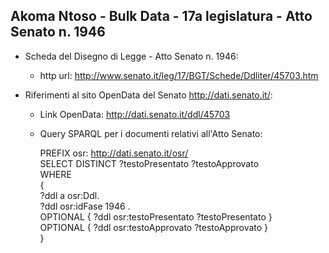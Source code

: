 ## Akoma Ntoso - Bulk Data - 17a legislatura - Atto Senato n. 1946 ##

* Scheda del Disegno di Legge - Atto Senato n. 1946:
	* http url: http://www.senato.it/leg/17/BGT/Schede/Ddliter/45703.htm

* Riferimenti al sito OpenData del Senato http://dati.senato.it/:
	* Link OpenData: http://dati.senato.it/ddl/45703
	* Query SPARQL per i documenti relativi all'Atto Senato:

        PREFIX osr: <http://dati.senato.it/osr/>  
		SELECT DISTINCT ?testoPresentato ?testoApprovato  
		WHERE  
		{  
		    ?ddl a osr:Ddl.  
		    ?ddl osr:idFase 1946 .  
		    OPTIONAL { ?ddl osr:testoPresentato ?testoPresentato }  
		    OPTIONAL { ?ddl osr:testoApprovato ?testoApprovato }  
		}
		